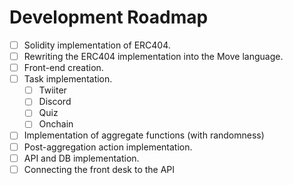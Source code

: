 # Development Roadmap

- [ ] Solidity implementation of ERC404.
- [ ] Rewriting the ERC404 implementation into the Move language.
- [ ] Front-end creation.
- [ ] Task implementation.
  - [ ] Twiiter
  - [ ] Discord
  - [ ] Quiz
  - [ ] Onchain
- [ ] Implementation of aggregate functions (with randomness)
- [ ] Post-aggregation action implementation.
- [ ] API and DB implementation.
- [ ] Connecting the front desk to the API
